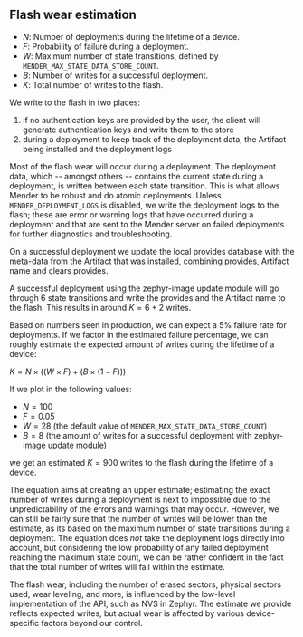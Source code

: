 ## Flash wear estimation

- $N$: Number of deployments during the lifetime of a device.
- $F$: Probability of failure during a deployment.
- $W$: Maximum number of state transitions, defined by `MENDER_MAX_STATE_DATA_STORE_COUNT`.
- $B$: Number of writes for a successful deployment.
- $K$: Total number of writes to the flash.

We write to the flash in two places:
1. if no authentication keys are provided by the user, the client will generate authentication keys and write them to the store
2. during a deployment to keep track of the deployment data, the Artifact being installed and the deployment logs

Most of the flash wear will occur during a deployment. The deployment data, which -- amongst others -- contains the current state during
a deployment, is written between each state transition. This is what allows Mender to be robust and do atomic deployments. Unless
`MENDER_DEPLOYMENT_LOGS` is disabled, we write the deployment logs to the flash; these are error or warning logs that have occurred during
a deployment and that are sent to the Mender server on failed deployments for further diagnostics and troubleshooting.

On a successful deployment we update the local provides database with the meta-data from the Artifact that was installed, combining
provides, Artifact name and clears provides.

A successful deployment using the zephyr-image update module will go through 6 state transitions and write the provides and the Artifact
name to the flash. This results in around $K = 6+2$ writes.

Based on numbers seen in production, we can expect a 5% failure rate for deployments. If we factor in the estimated failure percentage, we
can roughly estimate the expected amount of writes during the lifetime of a device:

$K = N \times ( (W \times F ) + (B \times (1 - F)))$

If we plot in the following values:
- $N = 100$
- $F = 0.05$
- $W = 28$ (the default value of `MENDER_MAX_STATE_DATA_STORE_COUNT`)
- $B = 8$ (the amount of writes for a successful deployment with zephyr-image update module)

we get an estimated $K = 900$ writes to the flash during the lifetime of a device.

The equation aims at creating an upper estimate; estimating the exact number of writes during a deployment is next to impossible due to the
unpredictability of the errors and warnings that may occur. However, we can still be fairly sure that the number of writes will be lower than
the estimate, as its based on the maximum number of state transitions during a deployment. The equation does _not_ take the deployment logs
directly into account, but considering the low probability of any failed deployment reaching the maximum state count, we can be rather confident
in the fact that the total number of writes will fall within the estimate.

The flash wear, including the number of erased sectors, physical sectors used, wear leveling, and more, is influenced by the low-level
implementation of the API, such as NVS in Zephyr. The estimate we provide reflects expected writes, but actual wear is affected by various
device-specific factors beyond our control.
